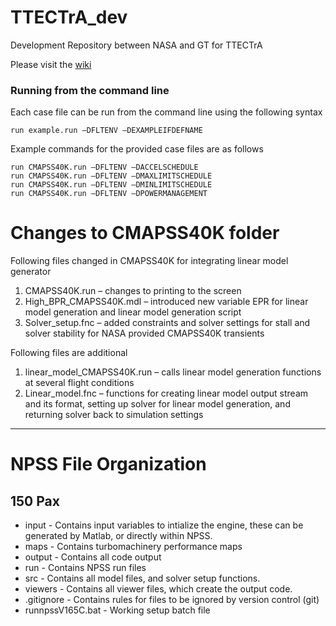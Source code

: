 TTECTrA_dev
===========

Development Repository between NASA and GT for TTECTrA

Please visit the [wiki](https://github.com/jcchin/TTECTrA_dev/wiki)


### Running from the command line
Each case file can be run from the command line using the following syntax

```
run example.run –DFLTENV –DEXAMPLEIFDEFNAME
```

Example commands for the provided case files are as follows

```
run CMAPSS40K.run –DFLTENV –DACCELSCHEDULE
run CMAPSS40K.run –DFLTENV –DMAXLIMITSCHEDULE
run CMAPSS40K.run –DFLTENV –DMINLIMITSCHEDULE
run CMAPSS40K.run –DFLTENV –DPOWERMANAGEMENT
```


# Changes to CMAPSS40K folder
Following files changed in CMAPSS40K for integrating linear model generator

1.  CMAPSS40K.run – changes to printing to the screen
1.  High_BPR_CMAPSS40K.mdl – introduced new variable EPR for linear model generation and linear model generation script
1.  Solver_setup.fnc – added constraints and solver settings for stall and solver stability for NASA provided CMAPSS40K transients

  
Following files are additional

1.  linear_model_CMAPSS40K.run – calls linear model generation functions at several flight conditions
1.  Linear_model.fnc – functions for creating linear model output stream and its format, setting up solver for linear model generation, and returning solver back to simulation settings 

* * *
# NPSS File Organization
## 150 Pax
- input - Contains input variables to intialize the engine, these can be generated by Matlab, or directly within NPSS.
- maps - Contains turbomachinery performance maps
- output - Contains all code output
- run - Contains NPSS run files
- src - Contains all model files, and solver setup functions.
- viewers - Contains all viewer files, which create the output code.
- .gitignore - Contains rules for files to be ignored by version control (git)
- runnpssV165C.bat - Working setup batch file


